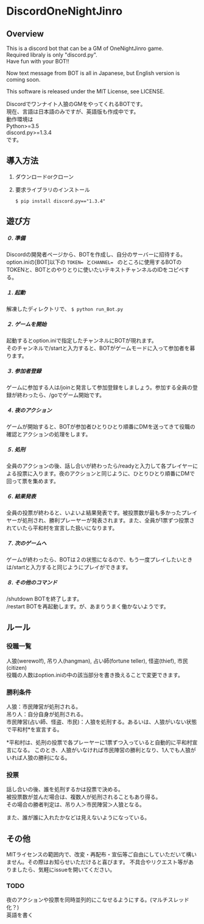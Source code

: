 # DiscordOneNightJinro


## Overview
This is a discord bot that can be a GM of OneNightJinro game.  
Required libraly is only "discord.py".  
Have fun with your BOT!!

Now text message from BOT is all in Japanese, but English version is coming soon.

This software is released under the MIT License, see LICENSE.


Discordでワンナイト人狼のGMをやってくれるBOTです。  
現在、言語は日本語のみですが、英語版も作成中です。  
動作環境は  
Python>=3.5  
discord.py>=1.3.4  
です。  

## 導入方法
1. ダウンロードorクローン

2. 要求ライブラリのインストール

    `$ pip install discord.py=="1.3.4"`


## 遊び方
##### ０. 準備
Discordの開発者ページから、BOTを作成し、自分のサーバーに招待する。
option.iniの[BOT]以下の
`TOKEN= `と`CHANNEL= `
のところに使用するBOTのTOKENと、BOTとのやりとりに使いたいテキストチャンネルのIDをコピペする。

##### １. 起動
解凍したディレクトリで、
`$ python run_Bot.py`

##### ２. ゲームを開始
起動するとoption.iniで指定したチャンネルにBOTが現れます。  
そのチャンネルで/startと入力すると、BOTがゲームモードに入って参加者を募ります。

##### ３. 参加者登録
ゲームに参加する人は/joinと発言して参加登録をしましょう。参加する全員の登録が終わったら、/goでゲーム開始です。

##### ４. 夜のアクション
ゲームが開始すると、BOTが参加者ひとりひとり順番にDMを送ってきて役職の確認とアクションの処理をします。

##### ５. 処刑
全員のアクションの後、話し合いが終わったら/readyと入力して各プレイヤーによる投票に入ります。夜のアクションと同じように、ひとりひとり順番にDMで回って票を集めます。

##### ６. 結果発表
全員の投票が終わると、いよいよ結果発表です。被投票数が最も多かったプレイヤーが処刑され、勝利プレーヤーが発表されます。また、全員が1票ずつ投票されていたら平和村を宣言した扱いになります。

##### ７. 次のゲームへ
ゲームが終わったら、BOTは２の状態になるので、もう一度プレイしたいときは/startと入力すると同じようにプレイができます。

##### ８. その他のコマンド
/shutdown   BOTを終了します。  
/restart    BOTを再起動します。が、あまりうまく働かないようです。

## ルール
### 役職一覧
人狼(werewolf),
吊り人(hangman),
占い師(fortune teller),
怪盗(thief),
市民(citizen)  
役職の人数はoption.iniの中の該当部分を書き換えることで変更できます。

### 勝利条件
人狼：市民陣営が処刑される。  
吊り人：自分自身が処刑される。  
市民陣営(占い師、怪盗、市民)：人狼を処刑する。あるいは、人狼がいない状態で平和村*を宣言する。

*平和村は、処刑の投票で各プレーヤーに1票ずつ入っていると自動的に平和村宣言になる。
このとき、人狼がいなければ市民陣営の勝利となり、1人でも人狼がいれば人狼の勝利になる。

### 投票
話し合いの後、誰を処刑するかは投票で決める。  
被投票数が並んだ場合は、複数人が処刑されることもあり得る。  
その場合の勝者判定は、吊り人＞市民陣営＞人狼となる。  

また、誰が誰に入れたかなどは見えないようになっている。


## その他
MITライセンスの範囲内で、改変・再配布・宣伝等ご自由にしていただいて構いません。その際はお知らせいただけると喜びます。
不具合やリクエスト等がありましたら、気軽にissueを開いてください。

### TODO
夜のアクションや投票を同時並列的にこなせるようにする。(マルチスレッド化？)  
英語を書く
